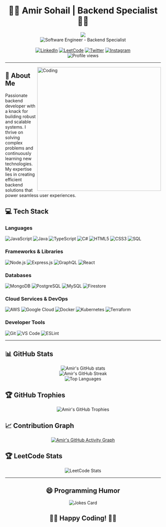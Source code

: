 # <div align="center">👨‍💻 Amir Sohail | Backend Specialist 👨‍💻</div>

<div align="center">
  <img src="https://readme-typing-svg.herokuapp.com/?lines=Welcome+to+my+GitHub!;Backend+Enthusiast;Problem+Solver;Continuous+Learner&center=true&size=25&color=58a6ff">
</div>

<div align="center">
  <img src="https://img.shields.io/badge/Software%20Engineer-Backend%20Specialist-blue?style=for-the-badge&color=0366d6" alt="Software Engineer - Backend Specialist">
  <br><br>
  <a href="https://www.linkedin.com/in/amirsohailmd/"><img src="https://img.shields.io/badge/LinkedIn-0077B5?style=for-the-badge&logo=linkedin&logoColor=white" alt="LinkedIn"></a>
  <a href="https://leetcode.com/sohail_amir/"><img src="https://img.shields.io/badge/LeetCode-FFA116?style=for-the-badge&logo=leetcode&logoColor=black" alt="LeetCode"></a>
  <a href="https://twitter.com/AMIRSOH0590987"><img src="https://img.shields.io/badge/Twitter-1DA1F2?style=for-the-badge&logo=twitter&logoColor=white" alt="Twitter"></a>
  <a href="https://www.instagram.com/amirsohail.in/"><img src="https://img.shields.io/badge/Instagram-E4405F?style=for-the-badge&logo=instagram&logoColor=white" alt="Instagram"></a>
</div>

<div align="center">
  <img src="https://profile-counter.glitch.me/amirsohail66/count.svg" alt="Profile views">
</div>

---

<img align="right" alt="Coding" width="400" src="https://media.giphy.com/media/USV0ym3bVWQJJmNu3N/giphy.gif">

## 🚀 About Me

Passionate backend developer with a knack for building robust and scalable systems. I thrive on solving complex problems and continuously learning new technologies. My expertise lies in creating efficient backend solutions that power seamless user experiences.

## 💻 Tech Stack

### Languages
![JavaScript](https://img.shields.io/badge/JavaScript-F7DF1E?style=flat-square&logo=javascript&logoColor=black)
![Java](https://img.shields.io/badge/Java-ED8B00?style=flat-square&logo=java&logoColor=white)
![TypeScript](https://img.shields.io/badge/TypeScript-007ACC?style=flat-square&logo=typescript&logoColor=white)
![C#](https://img.shields.io/badge/C%23-239120?style=flat-square&logo=c-sharp&logoColor=white)
![HTML5](https://img.shields.io/badge/HTML5-E34F26?style=flat-square&logo=html5&logoColor=white)
![CSS3](https://img.shields.io/badge/CSS3-1572B6?style=flat-square&logo=css3&logoColor=white)
![SQL](https://img.shields.io/badge/SQL-4479A1?style=flat-square&logo=mysql&logoColor=white)

### Frameworks & Libraries
![Node.js](https://img.shields.io/badge/Node.js-43853D?style=flat-square&logo=node.js&logoColor=white)
![Express.js](https://img.shields.io/badge/Express.js-404D59?style=flat-square&logo=express&logoColor=white)
![GraphQL](https://img.shields.io/badge/GraphQL-E10098?style=flat-square&logo=graphql&logoColor=white)
![React](https://img.shields.io/badge/React-20232A?style=flat-square&logo=react&logoColor=61DAFB)

### Databases
![MongoDB](https://img.shields.io/badge/MongoDB-4EA94B?style=flat-square&logo=mongodb&logoColor=white)
![PostgreSQL](https://img.shields.io/badge/PostgreSQL-316192?style=flat-square&logo=postgresql&logoColor=white)
![MySQL](https://img.shields.io/badge/MySQL-00000F?style=flat-square&logo=mysql&logoColor=white)
![Firestore](https://img.shields.io/badge/Firestore-FFCA28?style=flat-square&logo=firebase&logoColor=black)

### Cloud Services & DevOps
![AWS](https://img.shields.io/badge/AWS-232F3E?style=flat-square&logo=amazon-aws&logoColor=white)
![Google Cloud](https://img.shields.io/badge/Google_Cloud-4285F4?style=flat-square&logo=google-cloud&logoColor=white)
![Docker](https://img.shields.io/badge/Docker-2496ED?style=flat-square&logo=docker&logoColor=white)
![Kubernetes](https://img.shields.io/badge/Kubernetes-326CE5?style=flat-square&logo=kubernetes&logoColor=white)
![Terraform](https://img.shields.io/badge/Terraform-7B42BC?style=flat-square&logo=terraform&logoColor=white)

### Developer Tools
![Git](https://img.shields.io/badge/Git-F05032?style=flat-square&logo=git&logoColor=white)
![VS Code](https://img.shields.io/badge/VS_Code-007ACC?style=flat-square&logo=visual-studio-code&logoColor=white)
![ESLint](https://img.shields.io/badge/ESLint-4B32C3?style=flat-square&logo=eslint&logoColor=white)

---

## 📊 GitHub Stats

<div align="center">
  <img src="https://github-readme-stats.vercel.app/api?username=amirsohail66&show_icons=true&theme=github_dark" alt="Amir's GitHub stats" />
</div>

<div align="center">
  <img src="https://github-readme-streak-stats.herokuapp.com/?user=amirsohail66&theme=github-dark-blue" alt="Amir's GitHub Streak" />
</div>

<div align="center">
  <img src="https://github-readme-stats.vercel.app/api/top-langs/?username=amirsohail66&layout=compact&theme=github_dark" alt="Top Languages" />
</div>

## 🏆 GitHub Trophies

<div align="center">
  <img src="https://github-profile-trophy.vercel.app/?username=amirsohail66&theme=darkhub&no-frame=true&margin-w=15&column=4" alt="Amir's GitHub Trophies" />
</div>

## 📈 Contribution Graph

<div align="center">
  <a href="https://github.com/amirsohail66">
    <img src="https://github-readme-activity-graph.vercel.app/graph?username=amirsohail66&bg_color=1F222E&color=F8D866&line=F85D7F&point=FFFFFF&hide_border=true" alt="Amir's GitHub Activity Graph">
  </a>
</div>

## 🏆 LeetCode Stats

<div align="center">
  <img src="https://leetcode.card.workers.dev/sohail_amir?theme=dark&font=baloo&extension=null" alt="LeetCode Stats" />
</div>

---

<div align="center">
  <h2>😄 Programming Humor</h2>
  <img src="https://readme-jokes.vercel.app/api?theme=dracula" alt="Jokes Card" />
</div>

<div align="center">
  <h2>👨‍💻 Happy Coding! 👨‍💻</h2>
</div>
